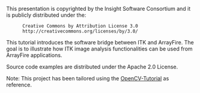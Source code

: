 This presentation is copyrighted by the Insight Software Consortium
and it is publicly distributed under the:

          Creative Commons by Attribution License 3.0
          http://creativecommons.org/licenses/by/3.0/

This tutorial introduces the software bridge between ITK and ArrayFire.
The goal is to illustrate how ITK image analysis functionalities can
be used from ArrayFire applications.

Source code examples are distributed under the Apache 2.0 License.

Note: This project has been tailored using the
[OpenCV-Tutorial](https://github.com/InsightSoftwareConsortium/ITK-OpenCV-Bridge-Tutorial) as reference.
